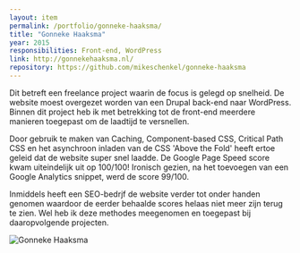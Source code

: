 ```yaml
---
layout: item
permalink: /portfolio/gonneke-haaksma/
title: "Gonneke Haaksma"
year: 2015
responsibilities: Front-end, WordPress
link: http://gonnekehaaksma.nl/
repository: https://github.com/mikeschenkel/gonneke-haaksma
---
```


Dit betreft een freelance project waarin de focus is gelegd op snelheid. De website moest overgezet worden van een Drupal back-end naar WordPress.
Binnen dit project heb ik met betrekking tot de front-end meerdere manieren toegepast om de laadtijd te versnellen.

Door gebruik te maken van Caching, Component-based CSS, Critical Path CSS en het asynchroon inladen van de CSS 'Above the Fold' heeft ertoe geleid dat de website super snel laadde. De Google Page Speed score kwam uiteindelijk uit op 100/100! Ironisch gezien, na het toevoegen van een Google Analytics snippet, werd de score 99/100.

Inmiddels heeft een SEO-bedrjf de website verder tot onder handen genomen waardoor de eerder behaalde scores helaas niet meer zijn terug te zien. Wel heb ik deze methodes meegenomen en toegepast bij daaropvolgende projecten.

![Gonneke Haaksma](/assets/img/gonneke-haaksma-screenshot.png)
